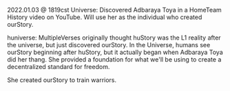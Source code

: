 2022.01.03 @ 1819cst
Universe: Discovered Adbaraya Toya in a HomeTeam History video on YouTube. Will use her as the individual who created ourStory.

huniverse: MultipleVerses originally thought huStory was the L1 reality after the universe, but just discovered ourStory. In the Universe, humans see ourStory beginning after huStory, but it actually began when Adbaraya Toya did her thang. She provided a foundation for what we'll be using to create a decentralized standard for freedom.

She created ourStory to train warriors.